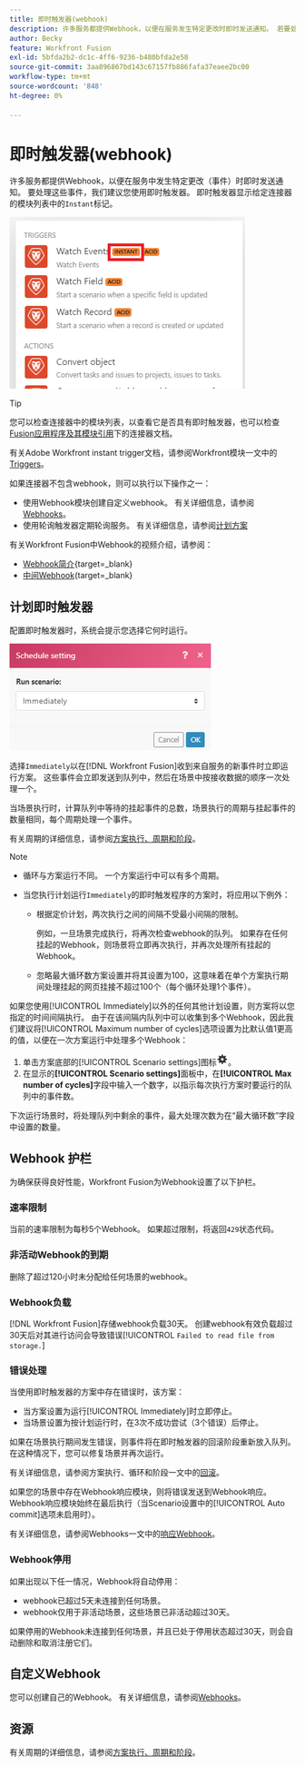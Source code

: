 ```yaml
---
title: 即时触发器(webhook)
description: 许多服务都提供Webhook，以便在服务发生特定更改时即时发送通知。 若要处理这些通知，我们建议您使用即时触发器。 本文介绍了即时触发器在Adobe Workfront Fusion中的使用和功能。
author: Becky
feature: Workfront Fusion
exl-id: 5bfda2b2-dc1c-4ff6-9236-b480bfda2e58
source-git-commit: 3aa896867bd143c67157fb886fafa37eaee2bc00
workflow-type: tm+mt
source-wordcount: '848'
ht-degree: 0%

---
```


# 即时触发器(webhook)

许多服务都提供Webhook，以便在服务中发生特定更改（事件）时即时发送通知。 要处理这些事件，我们建议您使用即时触发器。 即时触发器显示给定连接器的模块列表中的`Instant`标记。

![即时](assets/instant.png)

>[!TIP]
>
>您可以检查连接器中的模块列表，以查看它是否具有即时触发器，也可以检查[Fusion应用程序及其模块引用](/help/workfront-fusion/references/apps-and-modules/apps-and-modules-toc.md)下的连接器文档。
>
>有关Adobe Workfront instant trigger文档，请参阅Workfront模块一文中的[Triggers](/help/workfront-fusion/references/apps-and-modules/adobe-connectors/workfront-modules.md#triggers)。

如果连接器不包含webhook，则可以执行以下操作之一：

* 使用Webhook模块创建自定义webhook。
有关详细信息，请参阅[Webhooks](/help/workfront-fusion/references/apps-and-modules/universal-connectors/webhooks-updated.md)。
* 使用轮询触发器定期轮询服务。
有关详细信息，请参阅[计划方案](/help/workfront-fusion/create-scenarios/config-scenarios-settings/schedule-a-scenario.md)

有关Workfront Fusion中Webhook的视频介绍，请参阅：

* [Webhook简介](https://video.tv.adobe.com/v/3427025/){target=_blank}
* [中间Webhook](https://video.tv.adobe.com/v/3427030/){target=_blank}

## 计划即时触发器

配置即时触发器时，系统会提示您选择它何时运行。

![计划设置](assets/schedule-setting.png)

选择`Immediately`以在[!DNL Workfront Fusion]收到来自服务的新事件时立即运行方案。 这些事件会立即发送到队列中，然后在场景中按接收数据的顺序一次处理一个。

当场景执行时，计算队列中等待的挂起事件的总数，场景执行的周期与挂起事件的数量相同，每个周期处理一个事件。

有关周期的详细信息，请参阅[方案执行、周期和阶段](/help/workfront-fusion/references/scenarios/scenario-execution-cycles-phases.md)。

>[!NOTE]
>
>* 循环与方案运行不同。 一个方案运行中可以有多个周期。
>* 当您执行计划运行`Immediately`的即时触发程序的方案时，将应用以下例外：
>
>     * 根据定价计划，两次执行之间的间隔不受最小间隔的限制。
>
>       例如，一旦场景完成执行，将再次检查webhook的队列。 如果存在任何挂起的Webhook，则场景将立即再次执行，并再次处理所有挂起的Webhook。
>   
>     * 忽略最大循环数方案设置并将其设置为100，这意味着在单个方案执行期间处理挂起的网页挂接不超过100个（每个循环处理1个事件）。
>


如果您使用[!UICONTROL Immediately]以外的任何其他计划设置，则方案将以您指定的时间间隔执行。 由于在该间隔内队列中可以收集到多个Webhook，因此我们建议将[!UICONTROL Maximum number of cycles]选项设置为比默认值1更高的值，以便在一次方案运行中处理多个Webhook：

1. 单击方案底部的[!UICONTROL Scenario settings]图标![方案设置图标](assets/scenario-settings-icon.png)。
1. 在显示的&#x200B;**[!UICONTROL Scenario settings]**&#x200B;面板中，在&#x200B;**[!UICONTROL Max number of cycles]**&#x200B;字段中输入一个数字，以指示每次执行方案时要运行的队列中的事件数。

下次运行场景时，将处理队列中剩余的事件，最大处理次数为在“最大循环数”字段中设置的数量。

## Webhook 护栏

为确保获得良好性能，Workfront Fusion为Webhook设置了以下护栏。

### 速率限制

当前的速率限制为每秒5个Webhook。 如果超过限制，将返回`429`状态代码。

### 非活动Webhook的到期

删除了超过120小时未分配给任何场景的webhook。

### Webhook负载

[!DNL Workfront Fusion]存储webhook负载30天。 创建webhook有效负载超过30天后对其进行访问会导致错误[!UICONTROL `Failed to read file from storage.`]

### 错误处理

当使用即时触发器的方案中存在错误时，该方案：

* 当方案设置为运行[!UICONTROL Immediately]时立即停止。
* 当场景设置为按计划运行时，在3次不成功尝试（3个错误）后停止。

如果在场景执行期间发生错误，则事件将在即时触发器的回滚阶段重新放入队列。 在这种情况下，您可以修复场景并再次运行。

有关详细信息，请参阅方案执行、循环和阶段一文中的[回滚](/help/workfront-fusion/references/scenarios/scenario-execution-cycles-phases.md#rollback)。

如果您的场景中存在Webhook响应模块，则将错误发送到Webhook响应。 Webhook响应模块始终在最后执行（当Scenario设置中的[!UICONTROL Auto commit]选项未启用时）。

有关详细信息，请参阅Webhooks一文中的[响应Webhook](/help/workfront-fusion/references/apps-and-modules/universal-connectors/webhooks-updated.md#responding-to-webhooks)。

### Webhook停用

如果出现以下任一情况，Webhook将自动停用：

* webhook已超过5天未连接到任何场景。
* webhook仅用于非活动场景，这些场景已非活动超过30天。

如果停用的Webhook未连接到任何场景，并且已处于停用状态超过30天，则会自动删除和取消注册它们。

## 自定义Webhook

您可以创建自己的Webhook。 有关详细信息，请参阅[Webhooks](/help/workfront-fusion/references/apps-and-modules/universal-connectors/webhooks-updated.md)。

## 资源

有关周期的详细信息，请参阅[方案执行、周期和阶段](/help/workfront-fusion/references/scenarios/scenario-execution-cycles-phases.md)。
